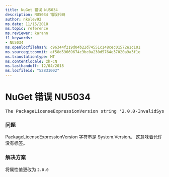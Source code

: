 ```yaml
---
title: NuGet 错误 NU5034
description: NU5034 错误代码
author: nkolev92
ms.date: 11/15/2018
ms.topic: reference
ms.reviewer: karann
f1_keywords:
- NU5034
ms.openlocfilehash: c96344f219d04b22d74551c148cec01572e1c101
ms.sourcegitcommit: af58d59669674c3bc0a230d5764e37020a9a3f1e
ms.translationtype: MT
ms.contentlocale: zh-CN
ms.lasthandoff: 12/04/2018
ms.locfileid: "52831002"
---
```

# <a name="nuget-error-nu5034"></a>NuGet 错误 NU5034
<pre>The PackageLicenseExpressionVersion string '2.0.0-InvalidSystemVersion' is not a valid version.</pre>

### <a name="issue"></a>问题

PackageLicenseExpressionVersion 字符串是 System.Version。 这意味着允许没有标签。

### <a name="solution"></a>解决方案

将属性值更改为 `2.0.0`
